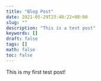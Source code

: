 ```yaml
---
title: "Blog Post"
date: 2021-05-29T23:40:22+08:00
slug: ""
description: "This is a test post"
keywords: []
draft: false
tags: []
math: false
toc: false
---
```

This is my first test post!
